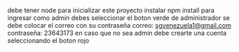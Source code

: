 debe tener node para inicializar este proyecto
instalar npm install
para ingresar como admin debes seleccionar el boton verde de administrador se debe colocar el correo con su contraseña
correo: sgvenezuela1@gmail.com
contraseña: 23643173
en caso que no sea admin debe crearte una cuenta seleccionando el boton rojo
